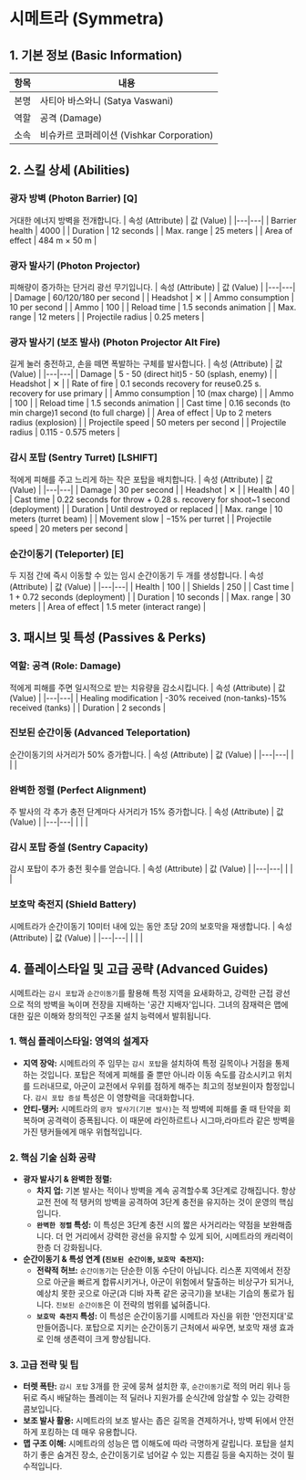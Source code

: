 # 시메트라 (Symmetra)

## 1. 기본 정보 (Basic Information)

| 항목 | 내용                                      |
| ---- | ----------------------------------------- |
| 본명 | 사티아 바스와니 (Satya Vaswani)           |
| 역할 | 공격 (Damage)                             |
| 소속 | 비슈카르 코퍼레이션 (Vishkar Corporation) |

## 2. 스킬 상세 (Abilities)

### 광자 방벽 (Photon Barrier) [Q]

거대한 에너지 방벽을 전개합니다.
| 속성 (Attribute) | 값 (Value) |
|---|---|
| Barrier health | 4000 |
| Duration | 12 seconds |
| Max. range | 25 meters |
| Area of effect | 484 m × 50 m |

### 광자 발사기 (Photon Projector)

피해량이 증가하는 단거리 광선 무기입니다.
| 속성 (Attribute) | 값 (Value) |
|---|---|
| Damage | 60/120/180 per second |
| Headshot | ✕ |
| Ammo consumption | 10 per second |
| Ammo | 100 |
| Reload time | 1.5 seconds animation |
| Max. range | 12 meters |
| Projectile radius | 0.25 meters |

### 광자 발사기 (보조 발사) (Photon Projector Alt Fire)

길게 눌러 충전하고, 손을 떼면 폭발하는 구체를 발사합니다.
| 속성 (Attribute) | 값 (Value) |
|---|---|
| Damage | 5 - 50 (direct hit)5 - 50 (splash, enemy) |
| Headshot | ✕ |
| Rate of fire | 0.1 seconds recovery for reuse0.25 s. recovery for use primary |
| Ammo consumption | 10 (max charge) |
| Ammo | 100 |
| Reload time | 1.5 seconds animation |
| Cast time | 0.16 seconds (to min charge)1 second (to full charge) |
| Area of effect | Up to 2 meters radius (explosion) |
| Projectile speed | 50 meters per second |
| Projectile radius | 0.115 - 0.575 meters |

### 감시 포탑 (Sentry Turret) [LSHIFT]

적에게 피해를 주고 느리게 하는 작은 포탑을 배치합니다.
| 속성 (Attribute) | 값 (Value) |
|---|---|
| Damage | 30 per second |
| Headshot | ✕ |
| Health | 40 |
| Cast time | 0.22 seconds for throw + 0.28 s. recovery for shoot~1 second (deployment) |
| Duration | Until destroyed or replaced |
| Max. range | 10 meters (turret beam) |
| Movement slow | −15% per turret |
| Projectile speed | 20 meters per second |

### 순간이동기 (Teleporter) [E]

두 지점 간에 즉시 이동할 수 있는 임시 순간이동기 두 개를 생성합니다.
| 속성 (Attribute) | 값 (Value) |
|---|---|
| Health | 100 |
| Shields | 250 |
| Cast time | 1 + 0.72 seconds (deployment) |
| Duration | 10 seconds |
| Max. range | 30 meters |
| Area of effect | 1.5 meter (interact range) |

## 3. 패시브 및 특성 (Passives & Perks)

### 역할: 공격 (Role: Damage)

적에게 피해를 주면 일시적으로 받는 치유량을 감소시킵니다.
| 속성 (Attribute) | 값 (Value) |
|---|---|
| Healing modification | -30% received (non-tanks)-15% received (tanks) |
| Duration | 2 seconds |

### 진보된 순간이동 (Advanced Teleportation)

순간이동기의 사거리가 50% 증가합니다.
| 속성 (Attribute) | 값 (Value) |
|---|---|
| | |

### 완벽한 정렬 (Perfect Alignment)

주 발사의 각 추가 충전 단계마다 사거리가 15% 증가합니다.
| 속성 (Attribute) | 값 (Value) |
|---|---|
| | |

### 감시 포탑 증설 (Sentry Capacity)

감시 포탑이 추가 충전 횟수를 얻습니다.
| 속성 (Attribute) | 값 (Value) |
|---|---|
| | |

### 보호막 축전지 (Shield Battery)

시메트라가 순간이동기 10미터 내에 있는 동안 초당 20의 보호막을 재생합니다.
| 속성 (Attribute) | 값 (Value) |
|---|---|
| | |

## 4. 플레이스타일 및 고급 공략 (Advanced Guides)

시메트라는 `감시 포탑`과 `순간이동기`를 활용해 특정 지역을 요새화하고, 강력한 근접 광선으로 적의 방벽을 녹이며 전장을 지배하는 '공간 지배자'입니다. 그녀의 잠재력은 맵에 대한 깊은 이해와 창의적인 구조물 설치 능력에서 발휘됩니다.

### **1. 핵심 플레이스타일: 영역의 설계자**

- **지역 장악:** 시메트라의 주 임무는 `감시 포탑`을 설치하여 특정 길목이나 거점을 통제하는 것입니다. 포탑은 적에게 피해를 줄 뿐만 아니라 이동 속도를 감소시키고 위치를 드러내므로, 아군이 교전에서 우위를 점하게 해주는 최고의 정보원이자 함정입니다. `감시 포탑 증설` 특성은 이 영향력을 극대화합니다.
- **안티-탱커:** 시메트라의 `광자 발사기(기본 발사)`는 적 방벽에 피해를 줄 때 탄약을 회복하며 공격력이 증폭됩니다. 이 때문에 라인하르트나 시그마,라마트라 같은 방벽을 가진 탱커들에게 매우 위협적입니다.

### **2. 핵심 기술 심화 공략**

- **광자 발사기 & 완벽한 정렬:**
  - **차지 업:** 기본 발사는 적이나 방벽을 계속 공격할수록 3단계로 강해집니다. 항상 교전 전에 적 탱커의 방벽을 공격하여 3단계 충전을 유지하는 것이 운영의 핵심입니다.
  - **`완벽한 정렬` 특성:** 이 특성은 3단계 충전 시의 짧은 사거리라는 약점을 보완해줍니다. 더 먼 거리에서 강력한 광선을 유지할 수 있게 되어, 시메트라의 캐리력이 한층 더 강화됩니다.
- **순간이동기 & 특성 연계 (`진보된 순간이동`, `보호막 축전지`):**
  - **전략적 허브:** `순간이동기`는 단순한 이동 수단이 아닙니다. 리스폰 지역에서 전장으로 아군을 빠르게 합류시키거나, 아군이 위험에서 탈출하는 비상구가 되거나, 예상치 못한 곳으로 아군(과 디바 자폭 같은 궁극기)을 보내는 기습의 통로가 됩니다. `진보된 순간이동`은 이 전략의 범위를 넓혀줍니다.
  - **`보호막 축전지` 특성:** 이 특성은 순간이동기를 시메트라 자신을 위한 '안전지대'로 만들어줍니다. 포탑으로 지키는 순간이동기 근처에서 싸우면, 보호막 재생 효과로 인해 생존력이 크게 향상됩니다.

### **3. 고급 전략 및 팁**

- **터렛 폭탄:** `감시 포탑` 3개를 한 곳에 뭉쳐 설치한 후, `순간이동기`로 적의 머리 위나 등 뒤로 즉시 배달하는 플레이는 적 딜러나 지원가를 순식간에 암살할 수 있는 강력한 콤보입니다.
- **보조 발사 활용:** 시메트라의 보조 발사는 좁은 길목을 견제하거나, 방벽 뒤에서 안전하게 포킹하는 데 매우 유용합니다.
- **맵 구조 이해:** 시메트라의 성능은 맵 이해도에 따라 극명하게 갈립니다. 포탑을 설치하기 좋은 숨겨진 장소, 순간이동기로 넘어갈 수 있는 지름길 등을 숙지하는 것이 필수적입니다.
